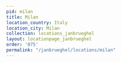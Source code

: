 ```yaml
---
pid: milan
title: Milan
location_country: Italy
location_city: Milan
collection: locations_janbrueghel
layout: locationpage_janbrueghel
order: '075'
permalink: "/janbrueghel/locations/milan"
---
```

